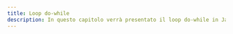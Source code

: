 ```yaml
---
title: Loop do-while
description: In questo capitolo verrà presentato il loop do-while in JavaScript, ovvero una struttura di controllo per eseguire un blocco di codice almeno una volta e poi finché una condizione è vera. Verranno illustrate le sintassi e le regole di utilizzo.
---
```

